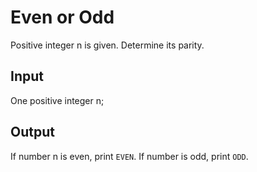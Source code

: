 # Even or Odd
Positive integer n is given. Determine its parity.

## Input
One positive integer n;

## Output
If number n is even, print `EVEN`. If number is odd, print `ODD`.
